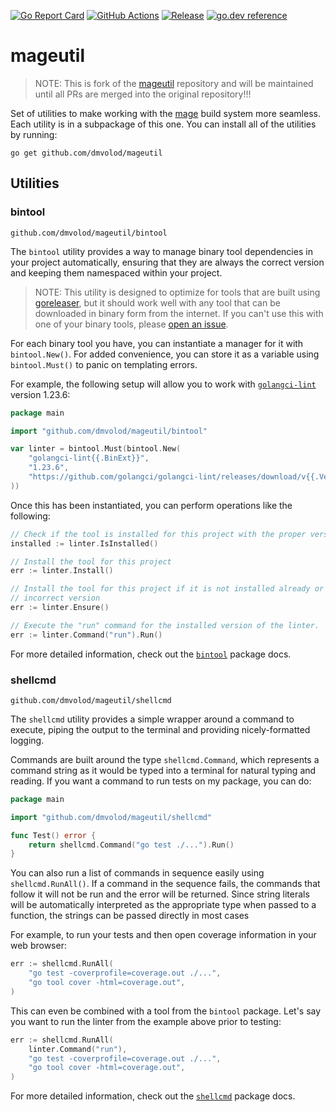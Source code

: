 [![Go Report Card](https://goreportcard.com/badge/github.com/dmvolod/mageutil)](https://goreportcard.com/report/github.com/dmvolod/mageutil)
[![GitHub Actions](https://github.com/dmvolod/mageutil/workflows/Test/badge.svg)](https://github.com/dmvolod/mageutil/actions?query=workflow%3ATest+branch%3Amaster)
[![Release](https://img.shields.io/github/release/dmvolod/mageutil.svg)](https://github.com/dmvolod/mageutil/releases/latest)
[![go.dev reference](https://img.shields.io/badge/go.dev-reference-007d9c?logo=go&logoColor=white&style=flat)](https://pkg.go.dev/github.com/dmvolod/mageutil)

# mageutil

>NOTE: This is fork of the [mageutil](https://github.com/princjef/mageutil.git) repository and will be maintained
>until all PRs are merged into the original repository!!!

Set of utilities to make working with the [mage][] build system more seamless.
Each utility is in a subpackage of this one. You can install all of the
utilities by running:

```
go get github.com/dmvolod/mageutil
```

## Utilities

### bintool

```
github.com/dmvolod/mageutil/bintool
```

The `bintool` utility provides a way to manage binary tool dependencies in your
project automatically, ensuring that they are always the correct version and
keeping them namespaced within your project.

> NOTE: This utility is designed to optimize for tools that are built using
> [goreleaser][], but it should work well with any tool that can be downloaded
> in binary form from the internet. If you can't use this with one of your
> binary tools, please [open an issue][issues].

For each binary tool you have, you can instantiate a manager for it with
`bintool.New()`. For added convenience, you can store it as a variable using
`bintool.Must()` to panic on templating errors.

For example, the following setup will allow you to work with
[`golangci-lint`][golangci-lint] version 1.23.6:

```go
package main

import "github.com/dmvolod/mageutil/bintool"

var linter = bintool.Must(bintool.New(
	"golangci-lint{{.BinExt}}",
	"1.23.6",
	"https://github.com/golangci/golangci-lint/releases/download/v{{.Version}}/golangci-lint-{{.Version}}-{{.GOOS}}-{{.GOARCH}}{{.ArchiveExt}}",
))
```

Once this has been instantiated, you can perform operations like the following:

```go
// Check if the tool is installed for this project with the proper version
installed := linter.IsInstalled()

// Install the tool for this project
err := linter.Install()

// Install the tool for this project if it is not installed already or is the
// incorrect version
err := linter.Ensure()

// Execute the "run" command for the installed version of the linter.
err := linter.Command("run").Run()
```

For more detailed information, check out the [`bintool`][bintool] package docs.

### shellcmd

```
github.com/dmvolod/mageutil/shellcmd
```

The `shellcmd` utility provides a simple wrapper around a command to execute,
piping the output to the terminal and providing nicely-formatted logging.

Commands are built around the type `shellcmd.Command`, which represents a
command string as it would be typed into a terminal for natural typing and
reading. If you want a command to run tests on my package, you can do:

```go
package main

import "github.com/dmvolod/mageutil/shellcmd"

func Test() error {
	return shellcmd.Command("go test ./...").Run()
}
```

You can also run a list of commands in sequence easily using
`shellcmd.RunAll()`. If a command in the sequence fails, the commands that
follow it will not be run and the error will be returned. Since string literals
will be automatically interpreted as the appropriate type when passed to a
function, the strings can be passed directly in most cases

For example, to run your tests and then open coverage information in your web
browser:

```go
err := shellcmd.RunAll(
	"go test -coverprofile=coverage.out ./...",
	"go tool cover -html=coverage.out",
)
```

This can even be combined with a tool from the `bintool` package. Let's say you
want to run the linter from the example above prior to testing:

```go
err := shellcmd.RunAll(
	linter.Command("run"),
	"go test -coverprofile=coverage.out ./...",
	"go tool cover -html=coverage.out",
)
```

For more detailed information, check out the [`shellcmd`][shellcmd] package
docs.

[mage]: https://magefile.org/
[goreleaser]: https://goreleaser.com/
[golangci-lint]: https://github.com/golangci/golangci-lint
[bintool]: ./bintool/
[shellcmd]: ./shellcmd/
[issues]: https://github.com/dmvolod/mageutil/issues
